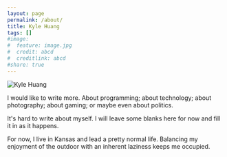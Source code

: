 ```yaml
---
layout: page
permalink: /about/
title: Kyle Huang
tags: []
#image:
#  feature: image.jpg
#  credit: abcd
#  creditlink: abcd
#share: true
---
```


<img class="pull-right" src="{{site.url}}/images/avatar.jpg" alt="Kyle Huang" />

I would like to write more. About programming; about technology; about photography; about gaming; or maybe even about politics.

It's hard to write about myself. I will leave some blanks here for now and fill it in as it happens.

For now, I live in Kansas and lead a pretty normal life. Balancing my enjoyment of the outdoor with an inherent laziness keeps me occupied.

